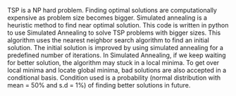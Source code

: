 TSP is a NP hard problem.
Finding optimal solutions are computationally expensive as problem size becomes bigger.
Simulated annealing is a heuristic method to find near optimal solution.
This code is written in python to use Simulated Annealing to solve TSP problems with bigger sizes.
This algorithm uses the nearest neighbor search algorithm to find an initial solution.
The initial solution is improved by using simulated annealing for a predefined number of iterations.
In Simulated Annealing, if we keep waiting for better solution, the algorithm may stuck in a local minima.
To get over local minima and locate global minima, bad solutions are also accepted in a conditional basis. 
Condition used is a probability (normal distribution with mean = 50% and s.d = 1%) of finding better solutions in future.
